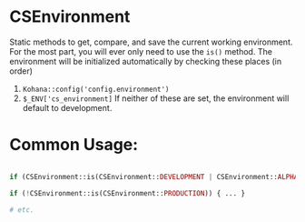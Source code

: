# CSEnvironment

Static methods to get, compare, and save the current working environment.
For the most part, you will ever only need to use the ```is()``` method.
The environment will be initialized automatically by checking these places (in order)
1. ```Kohana::config('config.environment')```
2. ```$_ENV['cs_environment]```
If neither of these are set, the environment will default to development.

# Common Usage:
```php

if (CSEnvironment::is(CSEnvironment::DEVELOPMENT | CSEnvironment::ALPHA))  { ... }

if (!CSEnvironment::is(CSEnvironment::PRODUCTION)) { ... }

# etc.
```
